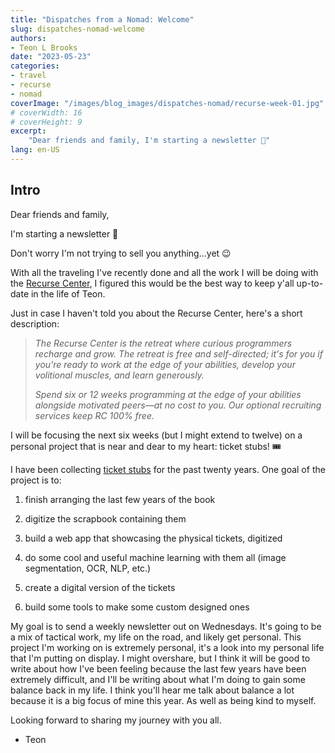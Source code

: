 ```yaml
---
title: "Dispatches from a Nomad: Welcome"
slug: dispatches-nomad-welcome
authors:
- Teon L Brooks
date: "2023-05-23"
categories:
- travel
- recurse
- nomad
coverImage: "/images/blog_images/dispatches-nomad/recurse-week-01.jpg"
# coverWidth: 16
# coverHeight: 9
excerpt: 
    "Dear friends and family, I'm starting a newsletter 🎉"
lang: en-US
---
```


## Intro

Dear friends and family,

I'm starting a newsletter 🎉

Don't worry I'm not trying to sell you anything...yet 😉

With all the traveling I've recently done and all the work I will be doing with the [Recurse Center](https://recurse.com), I figured this would be the best way to keep y'all up-to-date in the life of Teon.

Just in case I haven't told you about the Recurse Center, here's a short description:

> *The Recurse Center is the retreat where curious programmers recharge and grow. The retreat is free and self-directed; it's for you if you're ready to work at the edge of your abilities, develop your volitional muscles, and learn generously.*
>
> *Spend six or 12 weeks programming at the edge of your abilities alongside motivated peers—at no cost to you. Our optional recruiting services keep RC 100% free.*

I will be focusing the next six weeks (but I might extend to twelve) on a personal project that is near and dear to my heart: ticket stubs! 🎟️

I have been collecting [ticket stubs](https://drive.google.com/open?id=1r01h2-uRUJw43Aho1JDoXy503i2lCney&usp=drive_fs) for the past twenty years. One goal of the project is to:

1. finish arranging the last few years of the book

2. digitize the scrapbook containing them

3. build a web app that showcasing the physical tickets, digitized

4. do some cool and useful machine learning with them all (image segmentation, OCR, NLP, etc.)

5. create a digital version of the tickets

6. build some tools to make some custom designed ones

My goal is to send a weekly newsletter out on Wednesdays. It's going to be a mix of tactical work, my life on the road, and likely get personal. This project I'm working on is extremely personal, it's a look into my personal life that I'm putting on display. I might overshare, but I think it will be good to write about how I've been feeling because the last few years have been extremely difficult, and I'll be writing about what I'm doing to gain some balance back in my life. I think you'll hear me talk about balance a lot because it is a big focus of mine this year. As well as being kind to myself.

Looking forward to sharing my journey with you all.

- Teon